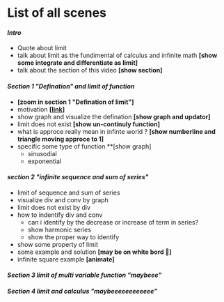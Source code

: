 # List of all scenes
#### ***Intro***
- Quote about limit
- talk about limit as the fundimental of calculus and infinite math **[show some integrate and differentiate as limit]**
- talk about the section of this video **[show section]**

#### ***Section 1 "Defination" and limit of function***
- **[zoom in section 1 "Defination of limit"]**
- motivation **[[link](https://en.wikipedia.org/wiki/Limit_of_a_function)]**
- show graph and visualize the defination **[show graph and updator]**
- limit does not exist **[show un-continuly function]**
- what is approce really mean in infinte world ? **[show numberline and triangle moving approce to 1]**
- specific some type of function **[show graph]
  - sinusodial
  - exponential

#### ***section 2 "infinite sequence and sum of series"***
- limit of sequence and sum of series
- visualize div and conv by graph
- limit does not exist by div
- how to indentify div and conv
  - can i identify by the decrease or increase of term in series?
  - show harmonic series
  - show the proper way to identify
- show some property of limit
- some example and solution **[may be on white bord 🤔]**
- infinite square example **[animate]**

#### ***Section 3 limit of multi variable function "maybeee"***

#### ***Section 4 limit and calculus "maybeeeeeeeeeeee"***

